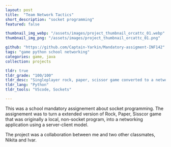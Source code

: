 ```yaml
---
layout: post
title:  "Team Network Tactics"
short_description: "socket programming"
featured: false

thumbnail_img_webp: "/assets/images/project_thumbnail_orcattc_01.webp"
thumbnail_img_png: "/assets/images/project_thumbnail_orcattc_01.png"

github: "https://github.com/Captain-Yarkin/Mandatory-assigment-INF142"
tags: "game python school networking"
categories: game, java
collection: projects

tldr: true
tldr_grade: "100/100"
tldr_desc: "Singleplayer rock, paper, scissor game converted to a networking application"
tldr_lang: "Python"
tldr_tools: "VScode, Sockets"

---
```

This was a school mandatory assignement about socket programming. The assignement was to turn a extended version of Rock, Paper, Sisscor game
that was originally a local, non-socket program, into a networking application using a server-client model. 

The project was a collaboration between me and two other classmates, Nikita and Ivar.